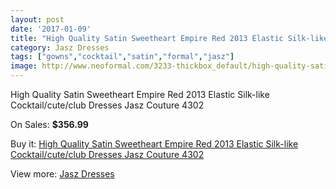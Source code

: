 ```yaml
---
layout: post
date: '2017-01-09'
title: "High Quality Satin Sweetheart Empire Red 2013 Elastic Silk-like Cocktail/cute/club Dresses Jasz Couture 4302"
category: Jasz Dresses
tags: ["gowns","cocktail","satin","formal","jasz"]
image: http://www.neoformal.com/3233-thickbox_default/high-quality-satin-sweetheart-empire-red-2013-elastic-silk-like-cocktail-cute-club-dresses-jasz-couture-4302.jpg
---
```

High Quality Satin Sweetheart Empire Red 2013 Elastic Silk-like Cocktail/cute/club Dresses Jasz Couture 4302

On Sales: **$356.99**
<a href="https://www.neoformal.com/en/jasz-dresses/1207-high-quality-satin-sweetheart-empire-red-2013-elastic-silk-like-cocktail-cute-club-dresses-jasz-couture-4302.html"><amp-img layout="responsive" width="600" height="600" src="//www.neoformal.com/3233-thickbox_default/high-quality-satin-sweetheart-empire-red-2013-elastic-silk-like-cocktail-cute-club-dresses-jasz-couture-4302.jpg" alt="High Quality Satin Sweetheart Empire Red 2013 Elastic Silk-like Cocktail/cute/club Dresses Jasz Couture 4302 0" /></a>
<a href="https://www.neoformal.com/en/jasz-dresses/1207-high-quality-satin-sweetheart-empire-red-2013-elastic-silk-like-cocktail-cute-club-dresses-jasz-couture-4302.html"><amp-img layout="responsive" width="600" height="600" src="//www.neoformal.com/3235-thickbox_default/high-quality-satin-sweetheart-empire-red-2013-elastic-silk-like-cocktail-cute-club-dresses-jasz-couture-4302.jpg" alt="High Quality Satin Sweetheart Empire Red 2013 Elastic Silk-like Cocktail/cute/club Dresses Jasz Couture 4302 1" /></a>
<a href="https://www.neoformal.com/en/jasz-dresses/1207-high-quality-satin-sweetheart-empire-red-2013-elastic-silk-like-cocktail-cute-club-dresses-jasz-couture-4302.html"><amp-img layout="responsive" width="600" height="600" src="//www.neoformal.com/3234-thickbox_default/high-quality-satin-sweetheart-empire-red-2013-elastic-silk-like-cocktail-cute-club-dresses-jasz-couture-4302.jpg" alt="High Quality Satin Sweetheart Empire Red 2013 Elastic Silk-like Cocktail/cute/club Dresses Jasz Couture 4302 2" /></a>

Buy it: [High Quality Satin Sweetheart Empire Red 2013 Elastic Silk-like Cocktail/cute/club Dresses Jasz Couture 4302](https://www.neoformal.com/en/jasz-dresses/1207-high-quality-satin-sweetheart-empire-red-2013-elastic-silk-like-cocktail-cute-club-dresses-jasz-couture-4302.html "High Quality Satin Sweetheart Empire Red 2013 Elastic Silk-like Cocktail/cute/club Dresses Jasz Couture 4302")

View more: [Jasz Dresses](https://www.neoformal.com/en/13-jasz-dresses "Jasz Dresses")